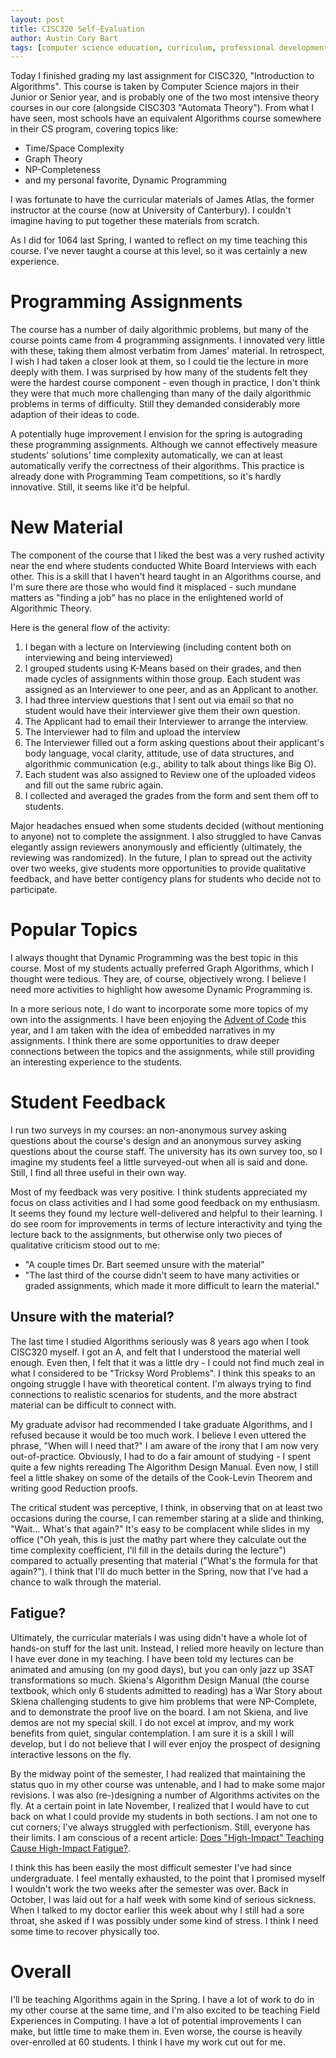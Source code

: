 ```yaml
---
layout: post
title: CISC320 Self-Evaluation
author: Austin Cory Bart
tags: [computer science education, curriculum, professional development, evaluation]
---
```


Today I finished grading my last assignment for CISC320, "Introduction to Algorithms". This course is taken by Computer Science majors in their Junior or Senior year, and is probably one of the two most intensive theory courses in our core (alongside CISC303 "Automata Theory"). From what I have seen, most schools have an equivalent Algorithms course somewhere in their CS program, covering topics like:

* Time/Space Complexity
* Graph Theory
* NP-Completeness
* and my personal favorite, Dynamic Programming 

I was fortunate to have the curricular materials of James Atlas, the former instructor at the course (now at University of Canterbury). I couldn't imagine having to put together these materials from scratch.

As I did for 1064 last Spring, I wanted to reflect on my time teaching this course. I've never taught a course at this level, so it was certainly a new experience.

# Programming Assignments

The course has a number of daily algorithmic problems, but many of the course points came from 4 programming assignments. I innovated very little with these, taking them almost verbatim from James' material. In retrospect, I wish I had taken a closer look at them, so I could tie the lecture in more deeply with them. I was surprised by how many of the students felt they were the hardest course component - even though in practice, I don't think they were that much more challenging than many of the daily algorithmic problems in terms of difficulty. Still they demanded considerably more adaption of their ideas to code.

A potentially huge improvement I envision for the spring is autograding these programming assignments. Although we cannot effectively measure students' solutions' time complexity automatically, we can at least automatically verify the correctness of their algorithms. This practice is already done with Programming Team competitions, so it's hardly innovative. Still, it seems like it'd be helpful.

# New Material

The component of the course that I liked the best was a very rushed activity near the end where students conducted White Board Interviews with each other. This is a skill that I haven't heard taught in an Algorithms course, and I'm sure there are those who would find it misplaced - such mundane matters as "finding a job" has no place in the enlightened world of Algorithmic Theory.

Here is the general flow of the activity:

1. I began with a lecture on Interviewing (including content both on interviewing and being interviewed)
2. I grouped students using K-Means based on their grades, and then made cycles of assignments within those group. Each student was assigned as an Interviewer to one peer, and as an Applicant to another.
3. I had three interview questions that I sent out via email so that no student would have their interviewer give them their own question.
4. The Applicant had to email their Interviewer to arrange the interview. 
5. The Interviewer had to film and upload the interview
6. The Interviewer filled out a form asking questions about their applicant's body language, vocal clarity, attitude, use of data structures, and algorithmic communication (e.g., ability to talk about things like Big O).
7. Each student was also assigned to Review one of the uploaded videos and fill out the same rubric again.
8. I collected and averaged the grades from the form and sent them off to students.

Major headaches ensued when some students decided (without mentioning to anyone) not to complete the assignment. I also struggled to have Canvas elegantly assign reviewers anonymously and efficiently (ultimately, the reviewing was randomized). In the future, I plan to spread out the activity over two weeks, give students more opportunities to provide qualitative feedback, and have better contigency plans for students who decide not to participate.

# Popular Topics

I always thought that Dynamic Programming was the best topic in this course. Most of my students actually preferred Graph Algorithms, which I thought were tedious. They are, of course, objectively wrong. I believe I need more activities to highlight how awesome Dynamic Programming is.

In a more serious note, I do want to incorporate some more topics of my own into the assignments. I have been enjoying the [Advent of Code](https://adventofcode.com/2018) this year, and I am taken with the idea of embedded narratives in my assignments. I think there are some opportunities to draw deeper connections between the topics and the assignments, while still providing an interesting experience to the students.

# Student Feedback

I run two surveys in my courses: an non-anonymous survey asking questions about the course's design and an anonymous survey asking questions about the course staff. The university has its own survey too, so I imagine my students feel a little surveyed-out when all is said and done. Still, I find all three useful in their own way.

Most of my feedback was very positive. I think students appreciated my focus on class activities and I had some good feedback on my enthusiasm. It seems they found my lecture well-delivered and helpful to their learning. I do see room for improvements in terms of lecture interactivity and tying the lecture back to the assignments, but otherwise only two pieces of qualitative criticism stood out to me: 

* "A couple times Dr. Bart seemed unsure with the material"
* "The last third of the course didn't seem to have many activities or graded assignments, which made it more difficult to learn the material."

## Unsure with the material?

The last time I studied Algorithms seriously was 8 years ago when I took CISC320 myself. I got an A, and felt that I understood the material well enough. Even then, I felt that it was a little dry - I could not find much zeal in what I considered to be "Tricksy Word Problems". I think this speaks to an ongoing struggle I have with theoretical content. I'm always trying to find connections to realistic scenarios for students, and the more abstract material can be difficult to connect with.

My graduate advisor had recommended I take graduate Algorithms, and I refused because it would be too much work. I believe I even uttered the phrase, "When will I need that?" I am aware of the irony that I am now very out-of-practice. Obviously, I had to do a fair amount of studying - I spent quite a few nights rereading The Algorithm Design Manual. Even now, I still feel a little shakey on some of the details of the Cook-Levin Theorem and writing good Reduction proofs. 

The critical student was perceptive, I think, in observing that on at least two occasions during the course, I can remember staring at a slide and thinking, "Wait... What's that again?" It's easy to be complacent while slides in my office ("Oh yeah, this is just the mathy part where they calculate out the time complexity coefficient, I'll fill in the details during the lecture") compared to actually presenting that material ("What's the formula for that again?"). I think that I'll do much better in the Spring, now that I've had a chance to walk through the material.

## Fatigue?

Ultimately, the curricular materials I was using didn't have a whole lot of hands-on stuff for the last unit. Instead, I relied more heavily on lecture than I have ever done in my teaching. I have been told my lectures can be animated and amusing (on my good days), but you can only jazz up 3SAT transformations so much. Skiena's Algorithm Design Manual (the course textbook, which only 6 students admitted to reading) has a War Story about Skiena challenging students to give him problems that were NP-Complete, and to demonstrate the proof live on the board. I am not Skiena, and live demos are not my special skill. I do not excel at improv, and my work benefits from quiet, singular contemplation. I am sure it is a skill I will develop, but I do not believe that I will ever enjoy the prospect of designing interactive lessons on the fly.

By the midway point of the semester, I had realized that maintaining the status quo in my other course was untenable, and I had to make some major revisions. I was also (re-)designing a number of Algorithms activites on the fly. At a certain point in late November, I realized that I would have to cut back on what I could provide my students in both sections. I am not one to cut corners; I've always struggled with perfectionism. Still, everyone has their limits. I am conscious of a recent article: [Does "High-Impact" Teaching Cause High-Impact Fatigue?](https://www.chronicle.com/article/Does-High-Impact-/245159). 

I think this has been easily the most difficult semester I've had since undergraduate. I feel mentally exhausted, to the point that I promised myself I wouldn't work the two weeks after the semester was over. Back in October, I was laid out for a half week with some kind of serious sickness. When I talked to my doctor earlier this week about why I still had a sore throat, she asked if I was possibly under some kind of stress. I think I need some time to recover physically too.

# Overall

I'll be teaching Algorithms again in the Spring. I have a lot of work to do in my other course at the same time, and I'm also excited to be teaching Field Experiences in Computing. I have a lot of potential improvements I can make, but little time to make them in. Even worse, the course is heavily over-enrolled at 60 students. I think I have my work cut out for me.
